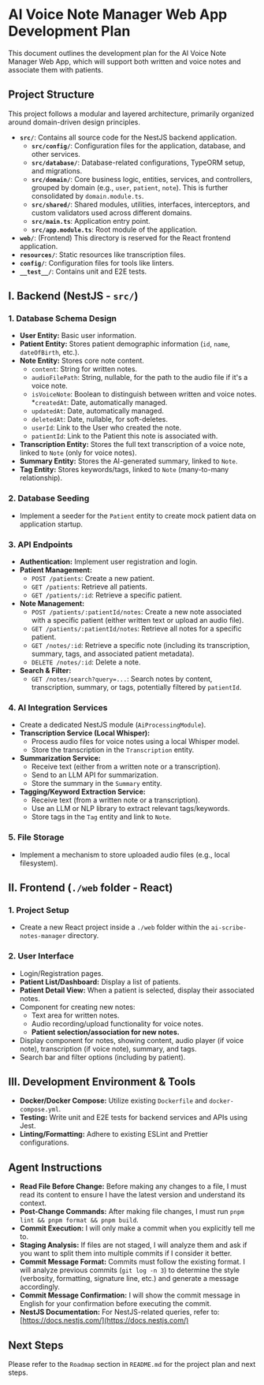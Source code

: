 # AI Voice Note Manager Web App Development Plan

This document outlines the development plan for the AI Voice Note Manager Web App, which will support both written and voice notes and associate them with patients.

## Project Structure

This project follows a modular and layered architecture, primarily organized around domain-driven design principles.

* **`src/`**: Contains all source code for the NestJS backend application.
  * **`src/config/`**: Configuration files for the application, database, and other services.
  * **`src/database/`**: Database-related configurations, TypeORM setup, and migrations.
  * **`src/domain/`**: Core business logic, entities, services, and controllers, grouped by domain (e.g., `user`, `patient`, `note`). This is further consolidated by `domain.module.ts`.
  * **`src/shared/`**: Shared modules, utilities, interfaces, interceptors, and custom validators used across different domains.
  * **`src/main.ts`**: Application entry point.
  * **`src/app.module.ts`**: Root module of the application.
* **`web/`**: (Frontend) This directory is reserved for the React frontend application.
* **`resources/`**: Static resources like transcription files.
* **`config/`**: Configuration files for tools like linters.
* **`__test__/`**: Contains unit and E2E tests.

## I. Backend (NestJS - `src/`)

### 1. Database Schema Design

* **User Entity:** Basic user information.
* **Patient Entity:** Stores patient demographic information (`id`, `name`, `dateOfBirth`, etc.).
* **Note Entity:** Stores core note content.
  * `content`: String for written notes.
  * `audioFilePath`: String, nullable, for the path to the audio file if it's a voice note.
  * `isVoiceNote`: Boolean to distinguish between written and voice notes.
    *`createdAt`: Date, automatically managed.
  * `updatedAt`: Date, automatically managed.
  * `deletedAt`: Date, nullable, for soft-deletes.
  * `userId`: Link to the User who created the note.
  * `patientId`: Link to the Patient this note is associated with.
* **Transcription Entity:** Stores the full text transcription of a voice note, linked to `Note` (only for voice notes).
* **Summary Entity:** Stores the AI-generated summary, linked to `Note`.
* **Tag Entity:** Stores keywords/tags, linked to `Note` (many-to-many relationship).

### 2. Database Seeding

* Implement a seeder for the `Patient` entity to create mock patient data on application startup.

### 3. API Endpoints

* **Authentication:** Implement user registration and login.
* **Patient Management:**
  * `POST /patients`: Create a new patient.
  * `GET /patients`: Retrieve all patients.
  * `GET /patients/:id`: Retrieve a specific patient.
* **Note Management:**
  * `POST /patients/:patientId/notes`: Create a new note associated with a specific patient (either written text or upload an audio file).
  * `GET /patients/:patientId/notes`: Retrieve all notes for a specific patient.
  * `GET /notes/:id`: Retrieve a specific note (including its transcription, summary, tags, and associated patient metadata).
  * `DELETE /notes/:id`: Delete a note.
* **Search & Filter:**
  * `GET /notes/search?query=...`: Search notes by content, transcription, summary, or tags, potentially filtered by `patientId`.

### 4. AI Integration Services

* Create a dedicated NestJS module (`AiProcessingModule`).
* **Transcription Service (Local Whisper):**
  * Process audio files for voice notes using a local Whisper model.
  * Store the transcription in the `Transcription` entity.
* **Summarization Service:**
  * Receive text (either from a written note or a transcription).
  * Send to an LLM API for summarization.
  * Store the summary in the `Summary` entity.
* **Tagging/Keyword Extraction Service:**
  * Receive text (from a written note or a transcription).
  * Use an LLM or NLP library to extract relevant tags/keywords.
  * Store tags in the `Tag` entity and link to `Note`.

### 5. File Storage

* Implement a mechanism to store uploaded audio files (e.g., local filesystem).

## II. Frontend (`./web` folder - React)

### 1. Project Setup

* Create a new React project inside a `./web` folder within the `ai-scribe-notes-manager` directory.

### 2. User Interface

* Login/Registration pages.
* **Patient List/Dashboard:** Display a list of patients.
* **Patient Detail View:** When a patient is selected, display their associated notes.
* Component for creating new notes:
  * Text area for written notes.
  * Audio recording/upload functionality for voice notes.
  * **Patient selection/association for new notes.**
* Display component for notes, showing content, audio player (if voice note), transcription (if voice note), summary, and tags.
* Search bar and filter options (including by patient).

## III. Development Environment & Tools

* **Docker/Docker Compose:** Utilize existing `Dockerfile` and `docker-compose.yml`.
* **Testing:** Write unit and E2E tests for backend services and APIs using Jest.
* **Linting/Formatting:** Adhere to existing ESLint and Prettier configurations.

## Agent Instructions

* **Read File Before Change:** Before making any changes to a file, I must read its content to ensure I have the latest version and understand its context.
* **Post-Change Commands:** After making file changes, I must run `pnpm lint && pnpm format && pnpm build`.
* **Commit Execution:** I will only make a commit when you explicitly tell me to.
* **Staging Analysis:** If files are not staged, I will analyze them and ask if you want to split them into multiple commits if I consider it better.
* **Commit Message Format:** Commits must follow the existing format. I will analyze previous commits (`git log -n 3`) to determine the style (verbosity, formatting, signature line, etc.) and generate a message accordingly.
* **Commit Message Confirmation:** I will show the commit message in English for your confirmation before executing the commit.
* **NestJS Documentation:** For NestJS-related queries, refer to: [https://docs.nestjs.com/](https://docs.nestjs.com/)

## Next Steps

Please refer to the `Roadmap` section in `README.md` for the project plan and next steps.
